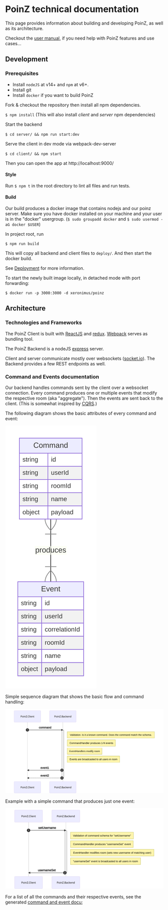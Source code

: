 # PoinZ technical documentation

This page provides information about building and developing PoinZ, as well as its architecture.

Checkout the [user manual](./manual.md), if you need help with PoinZ features and use cases...

## Development

### Prerequisites

* Install `nodeJS` at v14+ and `npm` at v6+.
* Install git
* Install `docker` if you want to build PoinZ

Fork & checkout the repository then install all npm dependencies.

`$ npm install`  (This will also install *client* and *server* npm dependencies)

Start the backend

`$ cd server/ && npm run start:dev`

Serve the client in dev mode via webpack-dev-server

`$ cd client/ && npm start`

Then you can open the app at http://localhost:9000/

#### Style

Run ```$ npm t``` in the root directory to lint all files and run tests.

#### Build

Our build produces a docker image that contains nodejs and our poinz server.
Make sure you have docker installed on your machine and your user is in the "docker" usergroup. (```$ sudo groupadd docker``` and ```$ sudo usermod -aG docker $USER```)

In project root, run

```
$ npm run build
```

This will copy all backend and client files to `deploy/`.
And then start the docker build.

See [Deployment](docu/deployment.md) for more information.

To start the newly built image locally, in detached mode with port forwarding:
```
$ docker run -p 3000:3000 -d xeronimus/poinz
```

## Architecture

### Technologies and Frameworks

The PoinZ Client is built with [ReactJS](https://facebook.github.io/react/) and [redux](https://github.com/reactjs/redux).
[Webpack](https://webpack.github.io/) serves as bundling tool.

The PoinZ Backend is a nodeJS [express](http://expressjs.com/) server.

Client and server communicate mostly over websockets ([socket.io](https://socket.io/)). The Backend provides a few REST endpoints as well.

### Command and Events documentation

Our backend handles commands sent by the client over a websocket connection.
Every command produces one or multiple events that modify the respective room (aka "aggregate").
Then the events are sent back to the client. (This is somewhat inspired by [CQRS](https://martinfowler.com/bliki/CQRS.html).)

The following diagram shows the basic attributes of every command and event:

![command event structure](./diagrams/ermCommandEvent.md.svg)


Simple sequence diagram that shows the basic flow and command handling:

![Generic command handling](./diagrams/sequenceCommandHandlingGeneric.md.svg)


Example with a simple command that produces just one event:

![Simple example](./diagrams/sequenceCommandHandlingExample.md.svg)

For a list of all the commands and their respective events, see the generated [command and event docu](/docu/commandAndEventDocu.md);



